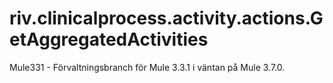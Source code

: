 riv.clinicalprocess.activity.actions.GetAggregatedActivities
============================================================
Mule331 - Förvaltningsbranch för Mule 3.3.1 i väntan på Mule 3.7.0.
